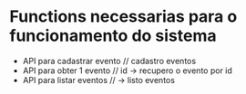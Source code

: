 
# Functions necessarias para o funcionamento do sistema

- API para cadastrar evento  // cadastro eventos
- API para obter 1 evento   //  id -> recupero o evento por id
- API para listar eventos  //   -> listo eventos
